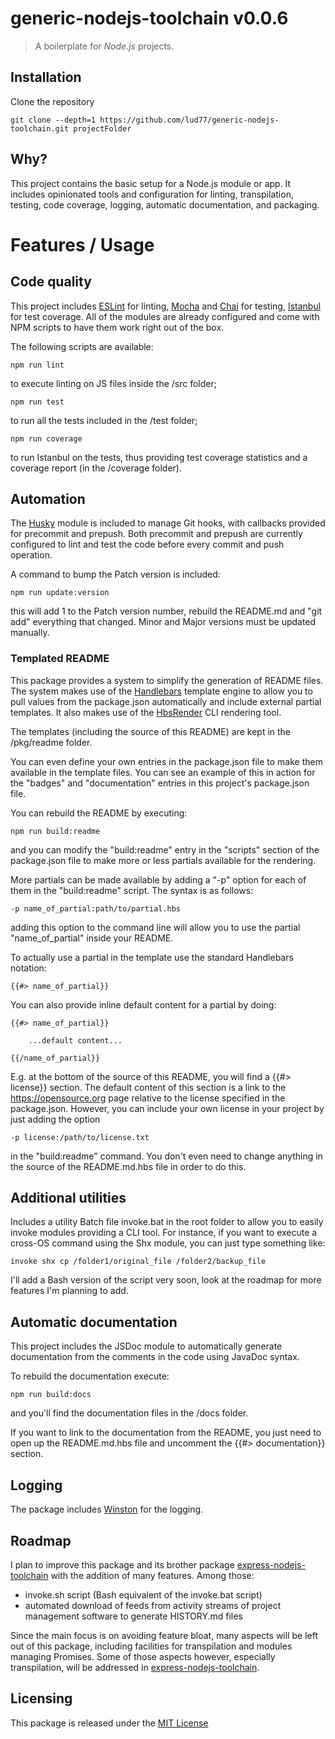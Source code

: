 # generic-nodejs-toolchain v0.0.6
> A boilerplate for *Node.js* projects.



## Installation

Clone the repository

	git clone --depth=1 https://github.com/lud77/generic-nodejs-toolchain.git projectFolder

## Why?

This project contains the basic setup for a Node.js module or app. It includes opinionated tools and configuration for linting, transpilation, testing, code coverage, logging, automatic documentation, and packaging.



# Features / Usage

## Code quality

This project includes [ESLint](https://github.com/eslint/eslint) for linting, [Mocha](https://github.com/mochajs/mocha) and [Chai](https://github.com/chaijs/chai) for testing, [Istanbul](https://github.com/gotwarlost/istanbul) for test coverage. 
All of the modules are already configured and come with NPM scripts to have them work right out of the box.

The following scripts are available:

	npm run lint

to execute linting on JS files inside the /src folder;

	npm run test

to run all the tests included in the /test folder;

	npm run coverage

to run Istanbul on the tests, thus providing test coverage statistics and a coverage report (in the /coverage folder).



## Automation

The [Husky](https://github.com/typicode/husky) module is included to manage Git hooks, with callbacks provided for precommit and prepush. 
Both precommit and prepush are currently configured to lint and test the code before every commit and push operation.

A command to bump the Patch version is included:

	npm run update:version

this will add 1 to the Patch version number, rebuild the README.md and "git add" everything that changed. Minor and Major versions must be updated manually.



### Templated README

This package provides a system to simplify the generation of README files. The system makes use of the [Handlebars](https://github.com/wycats/handlebars.js/) template engine to allow you to pull values from the package.json automatically and include external partial templates. It also makes use of the [HbsRender](https://github.com/lud77/hbs-render) CLI rendering tool.

The templates (including the source of this README) are kept in the /pkg/readme folder. 

You can even define your own entries in the package.json file to make them available in the template files. You can see an example of this in action for the "badges" and "documentation" entries in this project's package.json file.

You can rebuild the README by executing:
	
	npm run build:readme

and you can modify the "build:readme" entry in the "scripts" section of the package.json file to make more or less partials available for the rendering.

More partials can be made available by adding a "-p" option for each of them in the "build:readme" script. The syntax is as follows:

	-p name_of_partial:path/to/partial.hbs

adding this option to the command line will allow you to use the partial "name_of_partial" inside your README.

To actually use a partial in the template use the standard Handlebars notation:

	{{#> name_of_partial}}


You can also provide inline default content for a partial by doing:

	{{#> name_of_partial}}

		...default content...

	{{/name_of_partial}}

E.g. at the bottom of the source of this README, you will find a {{#> license}} section. The default content of this section is a link to the https://opensource.org page relative to the license specified in the package.json. However, you can include your own license in your project by just adding the option

	-p license:/path/to/license.txt

in the "build:readme" command. You don't even need to change anything in the source of the README.md.hbs file in order to do this.



## Additional utilities

Includes a utility Batch file invoke.bat in the root folder to allow you to easily invoke modules providing a CLI tool. For instance, if you want to execute a cross-OS command using the Shx module, you can just type something like:

	invoke shx cp /folder1/original_file /folder2/backup_file

I'll add a Bash version of the script very soon, look at the roadmap for more features I'm planning to add.



## Automatic documentation

This project includes the JSDoc module to automatically generate documentation from the comments in the code using JavaDoc syntax.

To rebuild the documentation execute:

	npm run build:docs

and you'll find the documentation files in the /docs folder.

If you want to link to the documentation from the README, you just need to open up the README.md.hbs file and uncomment the {{#> documentation}} section.


## Logging

The package includes [Winston](http://github.com/winstonjs/winston) for the logging. 








## Roadmap

I plan to improve this package and its brother package [express-nodejs-toolchain](https://github.com/lud77/express-nodejs-toolchain) with the addition of many features. Among those:

- invoke.sh script (Bash equivalent of the invoke.bat script)
- automated download of feeds from activity streams of project management software to generate HISTORY.md files

Since the main focus is on avoiding feature bloat, many aspects will be left out of this package, including facilities for transpilation and modules managing Promises. Some of those aspects however, especially transpilation, will be addressed in [express-nodejs-toolchain](https://github.com/lud77/express-nodejs-toolchain).




## Licensing

This package is released under the [MIT License](https://opensource.org/licenses/MIT)

